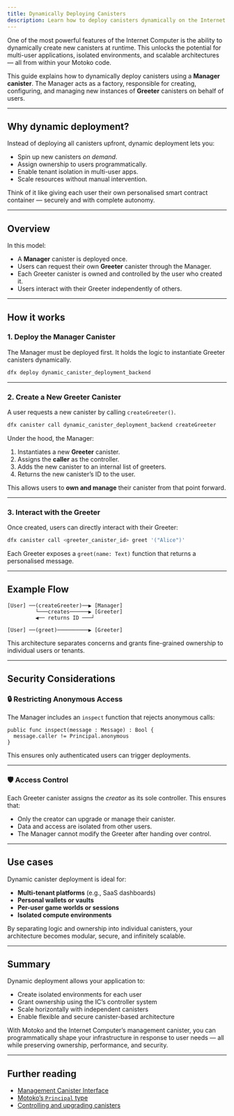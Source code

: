 ```yaml
---
title: Dynamically Deploying Canisters
description: Learn how to deploy canisters dynamically on the Internet Computer using a Manager canister.
---
```


One of the most powerful features of the Internet Computer is the ability to dynamically create new canisters at runtime. This unlocks the potential for multi-user applications, isolated environments, and scalable architectures — all from within your Motoko code.

This guide explains how to dynamically deploy canisters using a **Manager canister**. The Manager acts as a factory, responsible for creating, configuring, and managing new instances of **Greeter** canisters on behalf of users.

---

## Why dynamic deployment?

Instead of deploying all canisters upfront, dynamic deployment lets you:

- Spin up new canisters *on demand*.
- Assign ownership to users programmatically.
- Enable tenant isolation in multi-user apps.
- Scale resources without manual intervention.

Think of it like giving each user their own personalised smart contract container — securely and with complete autonomy.

---

## Overview

In this model:

- A **Manager** canister is deployed once.
- Users can request their own **Greeter** canister through the Manager.
- Each Greeter canister is owned and controlled by the user who created it.
- Users interact with their Greeter independently of others.

---

## How it works

### 1. Deploy the Manager Canister

The Manager must be deployed first. It holds the logic to instantiate Greeter canisters dynamically.

```bash
dfx deploy dynamic_canister_deployment_backend
```

---

### 2. Create a New Greeter Canister

A user requests a new canister by calling `createGreeter()`.

```bash
dfx canister call dynamic_canister_deployment_backend createGreeter
```

Under the hood, the Manager:

1. Instantiates a new **Greeter** canister.
2. Assigns the **caller** as the controller.
3. Adds the new canister to an internal list of greeters.
4. Returns the new canister’s ID to the user.

This allows users to **own and manage** their canister from that point forward.

---

### 3. Interact with the Greeter

Once created, users can directly interact with their Greeter:

```bash
dfx canister call <greeter_canister_id> greet '("Alice")'
```

Each Greeter exposes a `greet(name: Text)` function that returns a personalised message.

---

## Example Flow

```text
[User] ──(createGreeter)──▶ [Manager]
         └───creates──────▶ [Greeter]
         ◀── returns ID ───┘

[User] ──(greet)──────────▶ [Greeter]
```

This architecture separates concerns and grants fine-grained ownership to individual users or tenants.

---

## Security Considerations

### 🔒 Restricting Anonymous Access

The Manager includes an `inspect` function that rejects anonymous calls:

```motoko
public func inspect(message : Message) : Bool {
  message.caller != Principal.anonymous
}
```

This ensures only authenticated users can trigger deployments.

---

### 🛡 Access Control

Each Greeter canister assigns the *creator* as its sole controller. This ensures that:

- Only the creator can upgrade or manage their canister.
- Data and access are isolated from other users.
- The Manager cannot modify the Greeter after handing over control.

---

## Use cases

Dynamic canister deployment is ideal for:

- **Multi-tenant platforms** (e.g., SaaS dashboards)
- **Personal wallets or vaults**
- **Per-user game worlds or sessions**
- **Isolated compute environments**

By separating logic and ownership into individual canisters, your architecture becomes modular, secure, and infinitely scalable.

---

## Summary

Dynamic deployment allows your application to:

- Create isolated environments for each user
- Grant ownership using the IC’s controller system
- Scale horizontally with independent canisters
- Enable flexible and secure canister-based architecture

With Motoko and the Internet Computer’s management canister, you can programmatically shape your infrastructure in response to user needs — all while preserving ownership, performance, and security.

---

## Further reading

- [Management Canister Interface](https://internetcomputer.org/docs/current/references/ic-interface-spec/#ic-management-canister)
- [Motoko’s `Principal` type](https://internetcomputer.org/docs/current/motoko/base/Principal)
- [Controlling and upgrading canisters](https://internetcomputer.org/docs/current/developer-docs/customize/canister-control)
